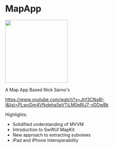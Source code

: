 # MapApp
<img src="https://user-images.githubusercontent.com/20109435/174164317-e89dd47f-d344-4225-ab22-e4b7854b3292.png" width="200"> 

A Map App Based Nick Sarno's

https://www.youtube.com/watch?v=Jhf3CNs8I-I&list=PLwvDm4Vfkdpha5eVTjLM0eRlJ7-yDDwBk

Highlights:
- Solidified understanding of MVVM 
- Introduction to SwiftUI MapKit
- New approach to extracting subviews
- iPad and iPhone Interoperability

